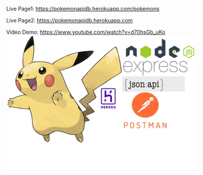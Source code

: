 Live Page1: https://pokemonapidb.herokuapp.com/pokemons

Live Page2: https://pokemonapidb.herokuapp.com

Video Demo: https://www.youtube.com/watch?v=d70hsGb_uKo
![alt text](https://github.com/YaokunLin/PokemonAPI/blob/main/Capture%20pokemon.PNG?raw=true)
